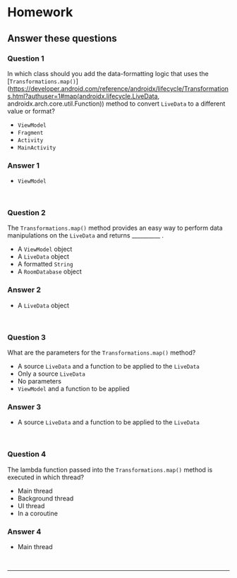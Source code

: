 # Homework

## **Answer these questions**

### **Question 1**

In which class should you add the data-formatting logic that uses the [`Transformations.map()`](https://developer.android.com/reference/androidx/lifecycle/Transformations.html?authuser=1#map(androidx.lifecycle.LiveData, androidx.arch.core.util.Function)) method to convert `LiveData` to a different value or format?

- `ViewModel`
- `Fragment`
- `Activity`
- `MainActivity`

### Answer 1

- `ViewModel`

<br>

### **Question 2**

The `Transformations.map()` method provides an easy way to perform data manipulations on the `LiveData` and returns __________ .

- A `ViewModel` object
- A `LiveData` object
- A formatted `String`
- A `RoomDatabase` object

### Answer 2

- A `LiveData` object

<br>

### **Question 3**

What are the parameters for the `Transformations.map()` method?

- A source `LiveData` and a function to be applied to the `LiveData`
- Only a source `LiveData`
- No parameters
- `ViewModel` and a function to be applied

### Answer 3

- A source `LiveData` and a function to be applied to the `LiveData`

<br>

### **Question 4**

The lambda function passed into the `Transformations.map()` method is executed in which thread?

- Main thread
- Background thread
- UI thread
- In a coroutine

### Answer 4

- Main thread

<br>

---

